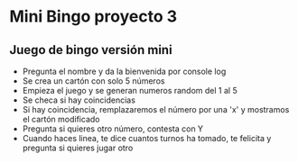 # Mini Bingo proyecto 3

## Juego de bingo versión mini


- Pregunta el nombre y da la bienvenida por console log
- Se crea un cartón con solo 5 números 
- Empieza el juego y se generan numeros random del 1 al 5
- Se checa si hay coincidencias
- Si hay coincidencia, remplazaremos el número por una 'x' y mostramos el cartón modificado
- Pregunta si quieres otro número, contesta con Y
- Cuando haces linea, te dice cuantos turnos ha tomado, te felicita y pregunta si quieres jugar otro

